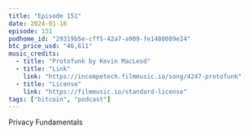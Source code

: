 ```yaml
---
title: "Episode 151"
date: 2024-01-16
episode: 151
podhome_id: "29319b5e-cff5-42a7-a909-fe1480089e24"
btc_price_usd: "46,611"
music_credits:
  - title: "Protofunk by Kevin MacLeod"
  - title: "Link"
    link: "https://incompetech.filmmusic.io/song/4247-protofunk"
  - title: "License"
    link: "https://filmmusic.io/standard-license"
tags: ["bitcoin", "podcast"]
---
```


Privacy Fundamentals